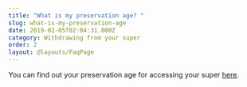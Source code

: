 ```yaml
---
title: "What is my preservation age? "
slug: what-is-my-preservation-age
date: 2019-02-05T02:04:31.000Z
category: Withdrawing from your super
order: 2
layout: @layouts/FaqPage
---
```


You can find out your preservation age for accessing your super [here](https://www.ato.gov.au/Rates/Key-superannuation-rates-and-thresholds/?anchor=Preservationage).
